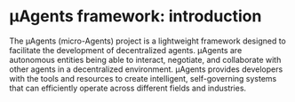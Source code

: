 # μAgents framework: introduction

The μAgents (micro-Agents) project is a lightweight framework designed to facilitate the development of decentralized agents. μAgents are autonomous entities being able to interact, negotiate, and collaborate with other agents in a decentralized environment. μAgents provides developers with the tools and resources to create intelligent, self-governing systems that can efficiently operate across different fields and industries. 
